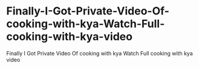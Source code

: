 # Finally-I-Got-Private-Video-Of-cooking-with-kya-Watch-Full-cooking-with-kya-video
Finally I Got Private Video Of cooking with kya Watch Full cooking with kya video
